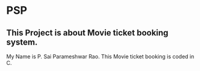 # PSP
## This Project is about Movie ticket booking system. 
My Name is P. Sai Parameshwar Rao.
This Movie ticket booking is coded in C.
